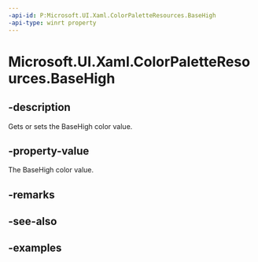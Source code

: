 ```yaml
---
-api-id: P:Microsoft.UI.Xaml.ColorPaletteResources.BaseHigh
-api-type: winrt property
---
```


<!-- Property syntax.
public IReference<Color> BaseHigh { get;  set; }
-->

# Microsoft.UI.Xaml.ColorPaletteResources.BaseHigh

## -description

Gets or sets the BaseHigh color value.

## -property-value

The BaseHigh color value.

## -remarks

## -see-also

## -examples

